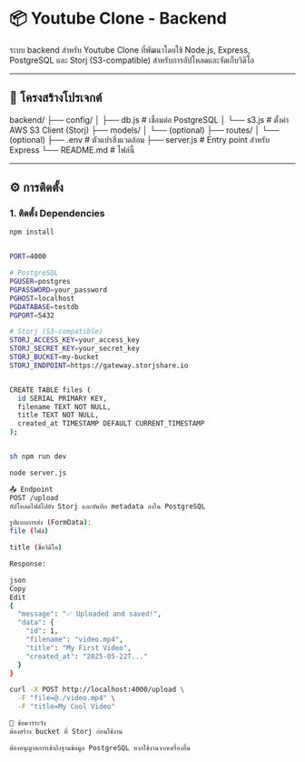# 📦 Youtube Clone - Backend

ระบบ backend สำหรับ Youtube Clone ที่พัฒนาโดยใช้ Node.js, Express, PostgreSQL และ Storj (S3-compatible) สำหรับการอัปโหลดและจัดเก็บวิดีโอ

---

## 📁 โครงสร้างโปรเจกต์

backend/
├── config/
│ ├── db.js # เชื่อมต่อ PostgreSQL
│ └── s3.js # ตั้งค่า AWS S3 Client (Storj)
├── models/
│ └── (optional)
├── routes/
│ └── (optional)
├── .env # ตัวแปรสิ่งแวดล้อม
├── server.js # Entry point สำหรับ Express
└── README.md # ไฟล์นี้

---

## ⚙️ การติดตั้ง

### 1. ติดตั้ง Dependencies

```bash
npm install


PORT=4000

# PostgreSQL
PGUSER=postgres
PGPASSWORD=your_password
PGHOST=localhost
PGDATABASE=testdb
PGPORT=5432

# Storj (S3-compatible)
STORJ_ACCESS_KEY=your_access_key
STORJ_SECRET_KEY=your_secret_key
STORJ_BUCKET=my-bucket
STORJ_ENDPOINT=https://gateway.storjshare.io


CREATE TABLE files (
  id SERIAL PRIMARY KEY,
  filename TEXT NOT NULL,
  title TEXT NOT NULL,
  created_at TIMESTAMP DEFAULT CURRENT_TIMESTAMP
);


sh npm run dev

node server.js

📤 Endpoint
POST /upload
อัปโหลดไฟล์ไปยัง Storj และบันทึก metadata ลงใน PostgreSQL

รูปแบบการส่ง (FormData):
file (ไฟล์)

title (ชื่อวิดีโอ)

Response:

json
Copy
Edit
{
  "message": "✅ Uploaded and saved!",
  "data": {
    "id": 1,
    "filename": "video.mp4",
    "title": "My First Video",
    "created_at": "2025-05-22T..."
  }
}

curl -X POST http://localhost:4000/upload \
  -F "file=@./video.mp4" \
  -F "title=My Cool Video"

🧳 ข้อควรระวัง
ต้องสร้าง bucket ที่ Storj ก่อนใช้งาน

ต้องอนุญาตการเข้าถึงฐานข้อมูล PostgreSQL หากใช้งานจากเครื่องอื่น


